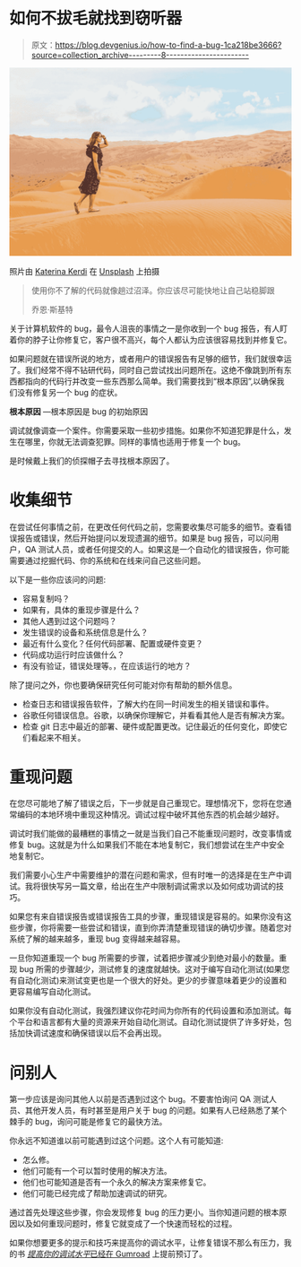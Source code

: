 # 如何不拔毛就找到窃听器

> 原文：<https://blog.devgenius.io/how-to-find-a-bug-1ca218be3666?source=collection_archive---------8----------------------->

![](img/97fdaf80993090948dbcf2aa8c4f3075.png)

照片由 [Katerina Kerdi](https://unsplash.com/@katekerdi?utm_source=medium&utm_medium=referral) 在 [Unsplash](https://unsplash.com?utm_source=medium&utm_medium=referral) 上拍摄

> 使用你不了解的代码就像趟过沼泽。你应该尽可能快地让自己站稳脚跟
> 
> 乔恩·斯基特

关于计算机软件的 bug，最令人沮丧的事情之一是你收到一个 bug 报告，有人盯着你的脖子让你修复它，客户很不高兴，每个人都认为应该很容易找到并修复它。

如果问题就在错误所说的地方，或者用户的错误报告有足够的细节，我们就很幸运了。我们经常不得不钻研代码，同时自己尝试找出问题所在。这绝不像跳到所有东西都指向的代码行并改变一些东西那么简单。我们需要找到“根本原因”,以确保我们没有修复另一个 bug 的症状。

**根本原因** —根本原因是 bug 的初始原因

调试就像调查一个案件。你需要采取一些初步措施。如果你不知道犯罪是什么，发生在哪里，你就无法调查犯罪。同样的事情也适用于修复一个 bug。

是时候戴上我们的侦探帽子去寻找根本原因了。

# 收集细节

在尝试任何事情之前，在更改任何代码之前，您需要收集尽可能多的细节。查看错误报告或错误，然后开始提问以发现遗漏的细节。如果是 bug 报告，可以问用户，QA 测试人员，或者任何提交的人。如果这是一个自动化的错误报告，你可能需要通过挖掘代码、你的系统和在线来问自己这些问题。

以下是一些你应该问的问题:

*   容易复制吗？
*   如果有，具体的重现步骤是什么？
*   其他人遇到过这个问题吗？
*   发生错误的设备和系统信息是什么？
*   最近有什么变化？任何代码部署、配置或硬件变更？
*   代码成功运行时应该做什么？
*   有没有验证，错误处理等。，在应该运行的地方？

除了提问之外，你也要确保研究任何可能对你有帮助的额外信息。

*   检查日志和错误报告软件，了解大约在同一时间发生的相关错误和事件。
*   谷歌任何错误信息。谷歌，以确保你理解它，并看看其他人是否有解决方案。
*   检查 git 日志中最近的部署、硬件或配置更改。记住最近的任何变化，即使它们看起来不相关。

# 重现问题

在您尽可能地了解了错误之后，下一步就是自己重现它。理想情况下，您将在您通常编码的本地环境中重现这种情况。调试过程中破坏其他东西的机会越少越好。

调试时我们能做的最糟糕的事情之一就是当我们自己不能重现问题时，改变事情或修复 bug。这就是为什么如果我们不能在本地复制它，我们想尝试在生产中安全地复制它。

我们需要小心生产中需要维护的潜在问题和需求，但有时唯一的选择是在生产中调试。我将很快写另一篇文章，给出在生产中限制调试需求以及如何成功调试的技巧。

如果您有来自错误报告或错误报告工具的步骤，重现错误是容易的。如果你没有这些步骤，你将需要一些尝试和错误，直到你弄清楚重现错误的确切步骤。随着您对系统了解的越来越多，重现 bug 变得越来越容易。

一旦你知道重现一个 bug 所需要的步骤，试着把步骤减少到绝对最小的数量。重现 bug 所需的步骤越少，测试修复的速度就越快。这对于编写自动化测试(如果您有自动化测试)来测试变更也是一个很大的好处。更少的步骤意味着更少的设置和更容易编写自动化测试。

如果你没有自动化测试，我强烈建议你花时间为你所有的代码设置和添加测试。每个平台和语言都有大量的资源来开始自动化测试。自动化测试提供了许多好处，包括加快调试速度和确保错误以后不会再出现。

# 问别人

第一步应该是询问其他人以前是否遇到过这个 bug。不要害怕询问 QA 测试人员、其他开发人员，有时甚至是用户关于 bug 的问题。如果有人已经熟悉了某个棘手的 bug，询问可能是修复它的最快方法。

你永远不知道谁以前可能遇到过这个问题。这个人有可能知道:

*   怎么修。
*   他们可能有一个可以暂时使用的解决方法。
*   他们也可能知道是否有一个永久的解决方案来修复它。
*   他们可能已经完成了帮助加速调试的研究。

通过首先处理这些步骤，你会发现修复 bug 的压力更小。当你知道问题的根本原因以及如何重现问题时，修复它就变成了一个快速而轻松的过程。

如果你想要更多的提示和技巧来提高你的调试水平，让修复错误不那么有压力，我的书 [*提高你的调试水平*已经在 Gumroad](https://kevinhickssw.gumroad.com/l/LevelUpYourDebugging) 上提前预订了。